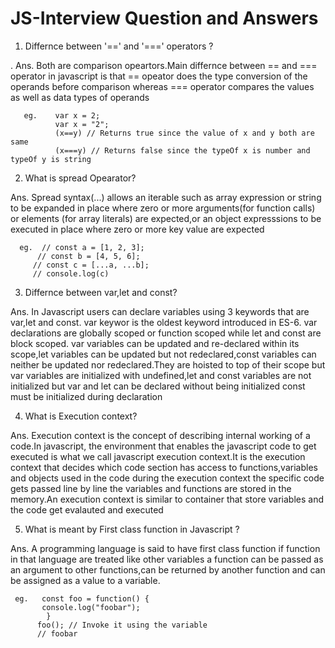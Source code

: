 # JS-Interview Question and Answers

1. Differnce between '==' and '===' operators ?


. Ans. Both are comparison opeartors.Main differnce between == and === operator in javascript is that == opeator does the type conversion
       of the operands before comparison whereas === operator compares the values as well as data types of operands
       
       eg.    var x = 2;
              var x = "2";
              (x==y) // Returns true since the value of x and y both are same
              (x===y) // Returns false since the typeOf x is number and typeOf y is string 
       
2. What is spread Opearator?

Ans. Spread syntax(...) allows an iterable such as array expression or string to be expanded in place where zero or more arguments(for function calls)
     or elements (for array literals) are expected,or an object expresssions to be executed in place where zero or more key value are expected
     
      eg.  // const a = [1, 2, 3];
          // const b = [4, 5, 6];
         // const c = [...a, ...b];
         // console.log(c)
     
3. Differnce between var,let and const?

Ans. In Javascript users can declare variables using 3 keywords that are var,let and const. var keywor is the oldest keyword introduced in ES-6.
     var declarations are globally scoped or function scoped while let and const are block scoped. var variables can be updated and re-declared within its
     scope,let  variables can be updated but not redeclared,const variables can neither be updated nor redeclared.They are hoisted to top of their scope 
     but var variables are initialized with undefined,let and const variables are not initialized but var and let can be declared without being initialized
     const must be initialized during declaration
     
 4. What is Execution context?

Ans. Execution context is the concept of describing internal working of a code.In javascript, the environment that enables the javascript code to get
     executed is what we call javascript execution context.It is the execution context that decides which code section has access to functions,variables
     and objects used in the code during the execution context the specific code gets passed line by line the variables and functions are stored in the 
     memory.An execution context is similar to container that store variables and the code get evalauted and executed 
     
5.  What is meant by First class function in Javascript ?

Ans. A programming language is said to have first class function if function in that language are treated like other variables a function can be passed
     as an argument to other functions,can be returned by another function and can be assigned as a value to a variable.
     
     eg.   const foo = function() {
           console.log("foobar");
            }
          foo(); // Invoke it using the variable
          // foobar
     


